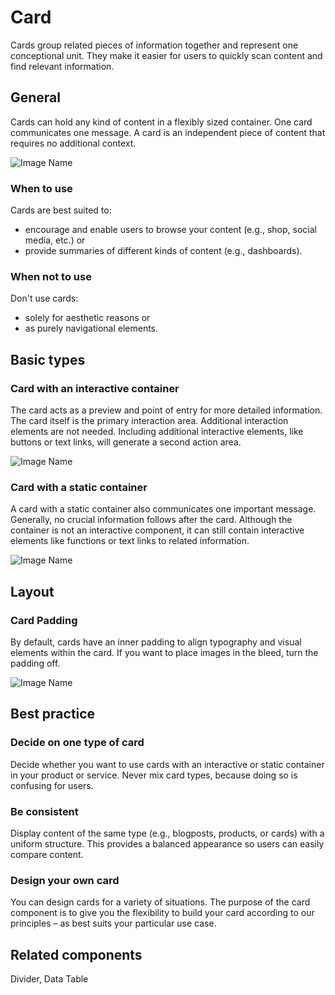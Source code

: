 # Card

Cards group related pieces of information together and represent one conceptional unit. They make it easier for users to quickly scan content and find relevant information.

## General

Cards can hold any kind of content in a flexibly sized container. One card communicates one message. A card is an independent piece of content that requires no additional context.

![Image Name](/assets/3_components/card/cards_general.png)

### When to use

Cards are best suited to:

*	encourage and enable users to browse your content (e.g., shop, social media, etc.) or
*	provide summaries of different kinds of content (e.g., dashboards).

### When not to use

Don't use cards:

*	solely for aesthetic reasons or
*	as purely navigational elements.


## Basic types

### Card with an interactive container

The card acts as a preview and point of entry for more detailed information. The card itself is the primary interaction area. Additional interaction elements are not needed. Including additional interactive elements, like buttons or text links, will generate a second action area.

![Image Name](/assets/3_components/card/card-interactive.png)

### Card with a static container

A card with a static container also communicates one important message. Generally, no crucial information follows after the card. Although the container is not an interactive component, it can still contain interactive elements like functions or text links to related information.

![Image Name](/assets/3_components/card/cards-static.png)

## Layout

### Card Padding

By default, cards have an inner padding to align typography and visual elements within the card. If you want to place images in the bleed, turn the padding off.

![Image Name](/assets/3_components/card/cards-padding.png)

## Best practice

### Decide on one type of card

Decide whether you want to use cards with an interactive or static container in your product or service. Never mix card types, because doing so is confusing for users.

### Be consistent

Display content of the same type (e.g., blogposts, products, or cards) with a uniform structure. This provides a balanced appearance so users can easily compare content.

### Design your own card

You can design cards for a variety of situations. The purpose of the card component is to give you the flexibility to build your card according to our principles – as best suits your particular use case.

## Related components

Divider, Data Table
